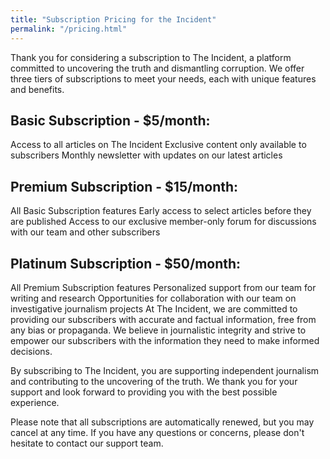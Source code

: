 ```yaml
---
title: "Subscription Pricing for the Incident"
permalink: "/pricing.html"
---
```


Thank you for considering a subscription to The Incident, a platform committed to uncovering the truth and dismantling corruption. We offer three tiers of subscriptions to meet your needs, each with unique features and benefits.

## Basic Subscription - $5/month:

Access to all articles on The Incident
Exclusive content only available to subscribers
Monthly newsletter with updates on our latest articles

## Premium Subscription - $15/month:

All Basic Subscription features
Early access to select articles before they are published
Access to our exclusive member-only forum for discussions with our team and other subscribers

## Platinum Subscription - $50/month:

All Premium Subscription features
Personalized support from our team for writing and research
Opportunities for collaboration with our team on investigative journalism projects
At The Incident, we are committed to providing our subscribers with accurate and factual information, free from any bias or propaganda. We believe in journalistic integrity and strive to empower our subscribers with the information they need to make informed decisions.

By subscribing to The Incident, you are supporting independent journalism and contributing to the uncovering of the truth. We thank you for your support and look forward to providing you with the best possible experience.

Please note that all subscriptions are automatically renewed, but you may cancel at any time. If you have any questions or concerns, please don't hesitate to contact our support team.
